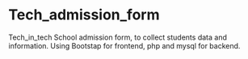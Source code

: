 # Tech_admission_form
Tech_in_tech School admission form, to collect students data and information.
Using Bootstap for frontend, php and mysql for backend.
